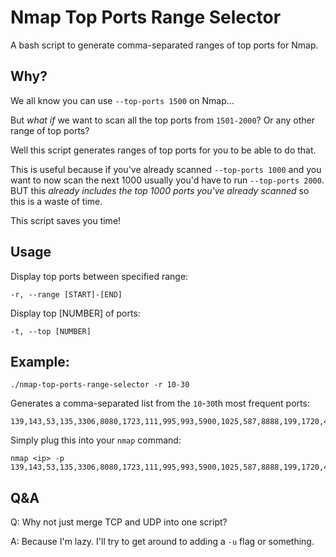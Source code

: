 # Nmap Top Ports Range Selector

A bash script to generate comma-separated ranges of top ports for Nmap.

## Why?

We all know you can use `--top-ports 1500` on Nmap... 

But _what if_ we want to scan all the top ports from `1501-2000`? Or any other range of top ports?

Well this script generates ranges of top ports for you to be able to do that.

This is useful because if you've already scanned `--top-ports 1000` and you want to now scan the next 1000 usually you'd have to run `--top-ports 2000`. BUT this _already includes the top 1000 ports you've already scanned_ so this is a waste of time. 

This script saves you time!

## Usage

Display top ports between specified range:

    -r, --range [START]-[END]

Display top [NUMBER] of ports:
    
    -t, --top [NUMBER]

## Example:

    ./nmap-top-ports-range-selector -r 10-30

Generates a comma-separated list from the `10`-`30`th most frequent ports:

    139,143,53,135,3306,8080,1723,111,995,993,5900,1025,587,8888,199,1720,465,548,113,81,6001

Simply plug this into your `nmap` command:

    nmap <ip> -p 139,143,53,135,3306,8080,1723,111,995,993,5900,1025,587,8888,199,1720,465,548,113,81,6001

## Q&A

Q: Why not just merge TCP and UDP into one script?

A: Because I'm lazy. I'll try to get around to adding a `-u` flag or something.
